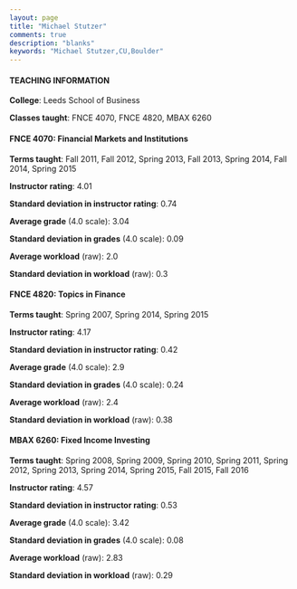 ```yaml
---
layout: page
title: "Michael Stutzer" 
comments: true
description: "blanks"
keywords: "Michael Stutzer,CU,Boulder"
---
```

<head>
<script src="https://ajax.googleapis.com/ajax/libs/jquery/2.1.3/jquery.min.js"></script>
<script src="https://dl.dropboxusercontent.com/s/pc42nxpaw1ea4o9/highcharts.js?dl=0"></script>
<!-- <script src="../assets/js/highcharts.js"></script> -->
<style type="text/css">@font-face {
	font-family: "Bebas Neue";
	src: url(https://www.filehosting.org/file/details/544349/BebasNeue Regular.otf) format("opentype");
	}
	h1.Bebas { 
		font-family: "Bebas Neue", Verdana, Tahoma;
	}
</style>
</head>
	   
#### TEACHING INFORMATION

**College**: Leeds School of Business

**Classes taught**: FNCE 4070, FNCE 4820, MBAX 6260

#### FNCE 4070: Financial Markets and Institutions

**Terms taught**: Fall 2011, Fall 2012, Spring 2013, Fall 2013, Spring 2014, Fall 2014, Spring 2015

**Instructor rating**: 4.01

**Standard deviation in instructor rating**: 0.74

**Average grade** (4.0 scale): 3.04

**Standard deviation in grades** (4.0 scale): 0.09

**Average workload** (raw): 2.0

**Standard deviation in workload** (raw): 0.3

#### FNCE 4820: Topics in Finance

**Terms taught**: Spring 2007, Spring 2014, Spring 2015

**Instructor rating**: 4.17

**Standard deviation in instructor rating**: 0.42

**Average grade** (4.0 scale): 2.9

**Standard deviation in grades** (4.0 scale): 0.24

**Average workload** (raw): 2.4

**Standard deviation in workload** (raw): 0.38

#### MBAX 6260: Fixed Income Investing

**Terms taught**: Spring 2008, Spring 2009, Spring 2010, Spring 2011, Spring 2012, Spring 2013, Spring 2014, Spring 2015, Fall 2015, Fall 2016

**Instructor rating**: 4.57

**Standard deviation in instructor rating**: 0.53

**Average grade** (4.0 scale): 3.42

**Standard deviation in grades** (4.0 scale): 0.08

**Average workload** (raw): 2.83

**Standard deviation in workload** (raw): 0.29

